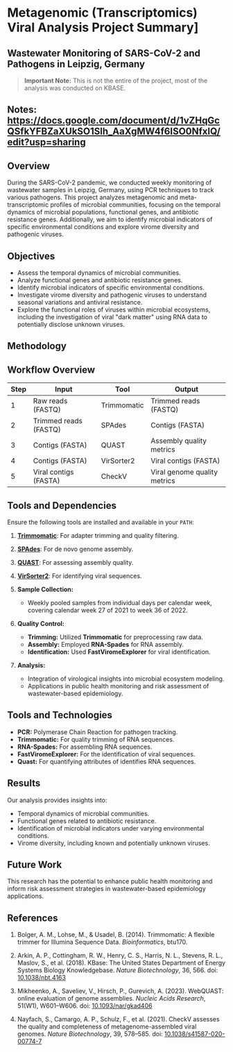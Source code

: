 # Metagenomic (Transcriptomics) Viral Analysis Project Summary]
## Wastewater Monitoring of SARS-CoV-2 and Pathogens in Leipzig, Germany


> **Important Note:** This is not the entire of the project, most of the analysis was conducted on KBASE.

## **Notes:** https://docs.google.com/document/d/1vZHqGcQSfkYFBZaXUkSO1Slh_AaXgMW4f6ISO0NfxlQ/edit?usp=sharing

## Overview

During the SARS-CoV-2 pandemic, we conducted weekly monitoring of wastewater samples in Leipzig, Germany, using PCR techniques to track various pathogens. This project analyzes metagenomic and meta-transcriptomic profiles of microbial communities, focusing on the temporal dynamics of microbial populations, functional genes, and antibiotic resistance genes. Additionally, we aim to identify microbial indicators of specific environmental conditions and explore virome diversity and pathogenic viruses.

## Objectives

- Assess the temporal dynamics of microbial communities.
- Analyze functional genes and antibiotic resistance genes.
- Identify microbial indicators of specific environmental conditions.
- Investigate virome diversity and pathogenic viruses to understand seasonal variations and antiviral resistance.
- Explore the functional roles of viruses within microbial ecosystems, including the investigation of viral "dark matter" using RNA data to potentially disclose unknown viruses.

## Methodology

## Workflow Overview

| Step | Input                        | Tool            | Output                       |
|------|------------------------------|-----------------|------------------------------|
| 1    | Raw reads (FASTQ)             | Trimmomatic     | Trimmed reads (FASTQ)         |
| 2    | Trimmed reads (FASTQ)         | SPAdes          | Contigs (FASTA)               |
| 3    | Contigs (FASTA)               | QUAST           | Assembly quality metrics     |
| 4    | Contigs (FASTA)               | VirSorter2      | Viral contigs (FASTA)         |
| 5    | Viral contigs (FASTA)         | CheckV          | Viral genome quality metrics  |


## Tools and Dependencies

Ensure the following tools are installed and available in your `PATH`:

1. **[Trimmomatic](http://www.usadellab.org/cms/?page=trimmomatic)**: For adapter trimming and quality filtering.
2. **[SPAdes](https://cab.spbu.ru/software/spades/)**: For de novo genome assembly.
3. **[QUAST](http://quast.sourceforge.net/)**: For assessing assembly quality.
4. **[VirSorter2](https://github.com/jiarong/VirSorter2)**: For identifying viral sequences.


1. **Sample Collection:**
   - Weekly pooled samples from individual days per calendar week, covering calendar week 27 of 2021 to week 36 of 2022.

2. **Quality Control:**
   - **Trimming:** Utilized **Trimmomatic** for preprocessing raw data.
   - **Assembly:** Employed **RNA-Spades** for RNA assembly.
   - **Identification:** Used **FastViromeExplorer** for viral identification.

3. **Analysis:**
   - Integration of virological insights into microbial ecosystem modeling.
   - Applications in public health monitoring and risk assessment of wastewater-based epidemiology.

## Tools and Technologies

- **PCR:** Polymerase Chain Reaction for pathogen tracking.
- **Trimmomatic:** For quality trimming of RNA sequences.
- **RNA-Spades:** For assembling RNA sequences.
- **FastViromeExplorer:** For the identification of viral sequences.
- **Quast:** For quantifying attributes of identifies RNA sequences.

## Results

Our analysis provides insights into:

- Temporal dynamics of microbial communities.
- Functional genes related to antibiotic resistance.
- Identification of microbial indicators under varying environmental conditions.
- Virome diversity, including known and potentially unknown viruses.

## Future Work

This research has the potential to enhance public health monitoring and inform risk assessment strategies in wastewater-based epidemiology applications.

## References

1. Bolger, A. M., Lohse, M., & Usadel, B. (2014). Trimmomatic: A flexible trimmer for Illumina Sequence Data. *Bioinformatics*, btu170.

2. Arkin, A. P., Cottingham, R. W., Henry, C. S., Harris, N. L., Stevens, R. L., Maslov, S., et al. (2018). KBase: The United States Department of Energy Systems Biology Knowledgebase. *Nature Biotechnology*, 36, 566. doi: [10.1038/nbt.4163](https://doi.org/10.1038/nbt.4163)

3. Mikheenko, A., Saveliev, V., Hirsch, P., Gurevich, A. (2023). WebQUAST: online evaluation of genome assemblies. *Nucleic Acids Research*, 51(W1), W601–W606. doi: [10.1093/nar/gkad406](https://doi.org/10.1093/nar/gkad406)

4. Nayfach, S., Camargo, A. P., Schulz, F., et al. (2021). CheckV assesses the quality and completeness of metagenome-assembled viral genomes. *Nature Biotechnology*, 39, 578–585. doi: [10.1038/s41587-020-00774-7](https://doi.org/10.1038/s41587-020-00774-7)

